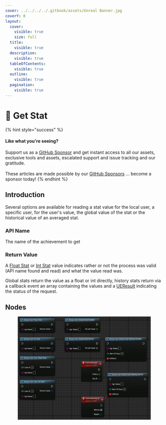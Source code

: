 ```yaml
---
cover: ../../../../.gitbook/assets/Unreal Banner.jpg
coverY: 0
layout:
  cover:
    visible: true
    size: full
  title:
    visible: true
  description:
    visible: true
  tableOfContents:
    visible: true
  outline:
    visible: true
  pagination:
    visible: true
---
```


# 🔵 Get Stat

{% hint style="success" %}
#### Like what you're seeing?

Support us as a [GitHub Sponsor](../../../../become-a-sponsor/) and get instant access to all our assets, exclusive tools and assets, escalated support and issue tracking and our gratitude.\
\
These articles are made possible by our [GitHub Sponsors](../../../../become-a-sponsor/) ... become a sponsor today!
{% endhint %}

## Introduction

Several options are available for reading a stat value for the local user, a specific user, for the user's value, the global value of the stat or the historical value of an averaged stat.

### API Name

The name of the achievement to get

### Return Value

A [Float Stat](../types/float-stat.md) or [Int Stat](../types/int-stat.md) value indicates rather or not the process was valid (API name found and read) and what the value read was.

Global stats return the value as a float or int directly, history stats return via a callback event an array containing the values and a [UEResult](../enumerators/ueresult.md) indicating the status of the request.

## Nodes

<figure><img src="../../../../.gitbook/assets/image (326).png" alt=""><figcaption></figcaption></figure>
